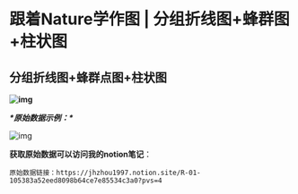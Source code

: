 # 跟着Nature学作图 | 分组折线图+蜂群图+柱状图



## 分组折线图+蜂群点图+柱状图

**![img](https://mmbiz.qpic.cn/mmbiz_png/oqFm3fd60T6iaK0bW7WHyic2QX4GHZVCSlJFjUUW4bsZTvmFbdzDI1z3PvGhmr2UKjOQv0fOWBiaMT6PvVI09e7vQ/640?wx_fmt=png&from=appmsg)**

***\*原始数据示例：\****

![img](https://mmbiz.qpic.cn/mmbiz_png/oqFm3fd60T6iaK0bW7WHyic2QX4GHZVCSlVk6e98gibqppgbmSOzWqVTgskzykUmfqOEZxicgiaDwDibmp0xQSEDSu7A/640?wx_fmt=png&from=appmsg)

**获取原始数据可以访问我的notion笔记**：

```
原始数据链接：https://jhzhou1997.notion.site/R-01-105383a52eed8098b64ce7e85534c3a0?pvs=4
```

